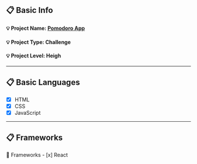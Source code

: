 ## :clipboard: Basic Info
#### :bulb: Project Name: [**Pomodoro App**](https://a7m3d000.github.io/H--Pomodoro-App/)
#### :bulb: Project Type: **Challenge**
#### :bulb: Project Level: **Heigh**

---

## :clipboard: Basic Languages
 - [x] HTML
 - [x] CSS
 - [x] JavaScript

---

## :clipboard: Frameworks
   :pushpin: Frameworks
     - [x] React

